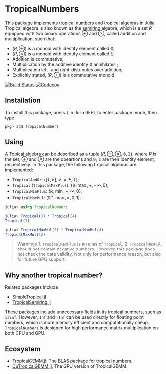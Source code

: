 # TropicalNumbers

This package implements [tropical numbers](https://en.wikipedia.org/wiki/Tropical_geometry) and tropical algebras in Julia. Tropical algebra is also known as the [semiring](https://en.wikipedia.org/wiki/Semiring) algebra, which is a set $R$ equipped with two binary operations $\oplus$ and $\otimes$, called addition and multiplication, such that:

* $(R, \oplus)$ is a monoid with identity element called $\mathbb{0}$;
* $(R, \otimes)$ is a monoid with identity element called $\mathbb{1}$;
* Addition is commutative;
* Multiplication by the additive identity $\mathbb{0}$ annihilates ;
* Multiplication left- and right-distributes over addition;
* Explicitly stated, $(R, \oplus)$ is a commutative monoid.


[![Build Status](https://travis-ci.com/TensorBFS/TropicalNumbers.jl.svg?branch=master)](https://travis-ci.com/TensorBFS/TropicalNumbers.jl)
[![Codecov](https://codecov.io/gh/TensorBFS/TropicalNumbers.jl/branch/master/graph/badge.svg)](https://codecov.io/gh/TensorBFS/TropicalNumbers.jl)

## Installation
To install this package, press `]` in Julia REPL to enter package mode, then type

```julia
pkg> add TropicalNumbers
```

## Using

A Topical algebra can be described as a tuple $(R, \oplus, \otimes, \mathbb{0}, \mathbb{1})$, where $R$ is the set, $\oplus$ and $\otimes$ are the opeartions and $\mathbb{0}$, $\mathbb{1}$ are their identity element, respectively. In this package, the following tropical algebras are implemented:
* `TropicalAndOr`: $([T, F], \lor, \land, F, T)$;
* `Tropical` (`TropicalMaxPlus`): $(\mathbb{R}, \max, +, -\infty, 0)$;
* `TropicalMinPlus`: $(\mathbb{R}, \min, +, \infty, 0)$;
* `TropicalMaxMul`: $(\mathbb{R}^+, \max, \times, 0, 1)$.

```julia
julia> using TropicalNumbers

julia> Tropical(3) * Tropical(4)
Tropical(7)

julia> TropicalMaxMul(3) * TropicalMaxMul(4)
TropicalMaxMul(12)
```
> Warnings
    1. `TropicalMaxPlus` is an alias of `Tropical`.
    2. `TropicalMaxMul` should not contain negative numbers. However, this package does not check the data validity. Not only for performance reason, but also for future GPU support.

## Why another tropical number?

Related packages include

* [SimpleTropical.jl](https://github.com/scheinerman/SimpleTropical.jl)
* [TropicalSemiring.jl](https://github.com/saschatimme/TropicalSemiring.jl)

These packages include unnecessary fields in its tropical numbers, such as `isinf`. However, `Inf` and `-Inf` can be used directly for floating point numbers, which is more memory efficient and computationally cheap. `TropicalNumbers` is designed for high performance matrix multiplication on both CPU and GPU.

## Ecosystem
* [TropicalGEMM.jl](https://github.com/TensorBFS/TropicalGEMM.jl): The BLAS package for tropical numbers.
* [CuTropicalGEMM.jl](https://github.com/ArrogantGao/CuTropicalGEMM.jl), The GPU version of TropicalGEMM.
